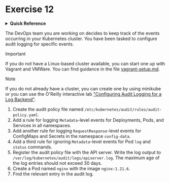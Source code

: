 # Exercise 12

<details>
<summary><b>Quick Reference</b></summary>
<p>

* Namespace: `kube-system`, `default`<br>
* Documentation: [Auditing](https://kubernetes.io/docs/tasks/debug/debug-cluster/audit/), [kube-apiserver
](https://kubernetes.io/docs/reference/command-line-tools-reference/kube-apiserver/), [ConfigMap](https://kubernetes.io/docs/concepts/configuration/configmap/)

</p>
</details>

The DevOps team you are working on decides to keep track of the events occurring in your Kubernetes cluster. You have been tasked to configure audit logging for specific events.

> [!IMPORTANT]
> If you do not have a Linux-based cluster available, you can start one up with Vagrant and VMWare. You can find guidance in the file [vagrant-setup.md](../common/vagrant-setup.md).

> [!NOTE]
> If you do not already have a cluster, you can create one by using minikube or you can use the O'Reilly interactive lab ["Configuring Audit Logging for a Log Backend"](https://learning.oreilly.com/scenarios/configuring-audit-logging/9781098150020/).

1. Create the audit policy file named `/etc/kubernetes/audit/rules/audit-policy.yaml`.
2. Add a rule for logging `Metadata`-level events for Deployments, Pods, and Services in all namespaces.
3. Add another rule for logging `RequestResponse`-level events for ConfigMaps and Secrets in the namespace `config-data`.
4. Add a third rule for ignoring `Metadata`-level events for Pod `log` and `status` commands.
5. Register the audit policy file with the API server. Write the log output to `/var/log/kubernetes/audit/logs/apiserver.log`. The maximum age of the log entries should not exceed 30 days.
6. Create a Pod named `nginx` with the image `nginx:1.21.6`.
7. Find the relevant entry in the audit log.
